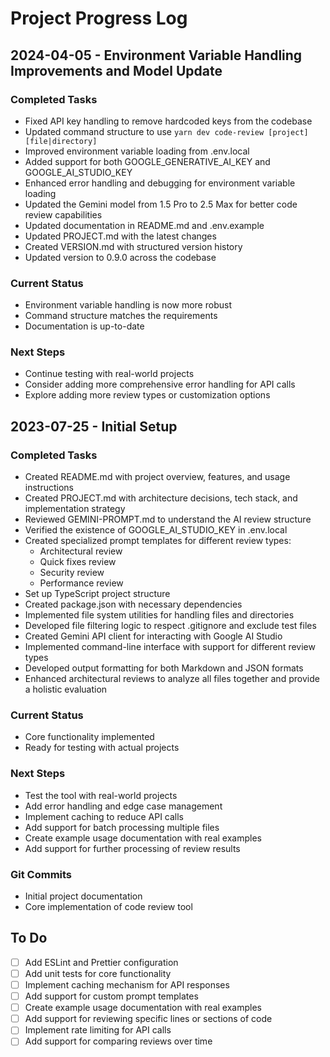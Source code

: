 # Project Progress Log

## 2024-04-05 - Environment Variable Handling Improvements and Model Update

### Completed Tasks
- Fixed API key handling to remove hardcoded keys from the codebase
- Updated command structure to use `yarn dev code-review [project] [file|directory]`
- Improved environment variable loading from .env.local
- Added support for both GOOGLE_GENERATIVE_AI_KEY and GOOGLE_AI_STUDIO_KEY
- Enhanced error handling and debugging for environment variable loading
- Updated the Gemini model from 1.5 Pro to 2.5 Max for better code review capabilities
- Updated documentation in README.md and .env.example
- Updated PROJECT.md with the latest changes
- Created VERSION.md with structured version history
- Updated version to 0.9.0 across the codebase

### Current Status
- Environment variable handling is now more robust
- Command structure matches the requirements
- Documentation is up-to-date

### Next Steps
- Continue testing with real-world projects
- Consider adding more comprehensive error handling for API calls
- Explore adding more review types or customization options

## 2023-07-25 - Initial Setup

### Completed Tasks
- Created README.md with project overview, features, and usage instructions
- Created PROJECT.md with architecture decisions, tech stack, and implementation strategy
- Reviewed GEMINI-PROMPT.md to understand the AI review structure
- Verified the existence of GOOGLE_AI_STUDIO_KEY in .env.local
- Created specialized prompt templates for different review types:
  - Architectural review
  - Quick fixes review
  - Security review
  - Performance review
- Set up TypeScript project structure
- Created package.json with necessary dependencies
- Implemented file system utilities for handling files and directories
- Developed file filtering logic to respect .gitignore and exclude test files
- Created Gemini API client for interacting with Google AI Studio
- Implemented command-line interface with support for different review types
- Developed output formatting for both Markdown and JSON formats
- Enhanced architectural reviews to analyze all files together and provide a holistic evaluation

### Current Status
- Core functionality implemented
- Ready for testing with actual projects

### Next Steps
- Test the tool with real-world projects
- Add error handling and edge case management
- Implement caching to reduce API calls
- Add support for batch processing multiple files
- Create example usage documentation with real examples
- Add support for further processing of review results

### Git Commits
- Initial project documentation
- Core implementation of code review tool

## To Do
- [ ] Add ESLint and Prettier configuration
- [ ] Add unit tests for core functionality
- [ ] Implement caching mechanism for API responses
- [ ] Add support for custom prompt templates
- [ ] Create example usage documentation with real examples
- [ ] Add support for reviewing specific lines or sections of code
- [ ] Implement rate limiting for API calls
- [ ] Add support for comparing reviews over time
